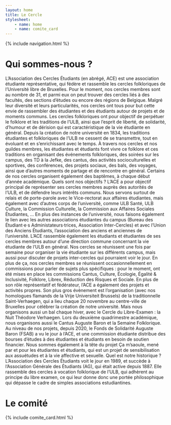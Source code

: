 ```yaml
---
layout: home
title: Le Cercle
stylesheet: 
    - name: home
    - name: comite_card
---
```

{% include navigation.html %}
<h1 id="ace" class="container">Qui sommes-nous ?</h1>
L’Association des Cercles Étudiants (en abrégé, ACE) est une association étudiante représentative, qui fédère et rassemble les cercles folkloriques de l’Université libre de Bruxelles. Pour le moment, nos cercles membres sont au nombre de 31, et parmi eux on peut trouver des cercles liés à des facultés, des sections d’études ou encore des régions de Belgique. Malgré leur diversité et leurs particularités, nos cercles ont tous pour but cette envie de rassembler des étudiantes et des étudiants autour de projets et de moments communs.
Les cercles folkloriques ont pour objectif de perpétuer le folklore et les traditions de l’ULB, ainsi que l’esprit de liberté, de solidarité, d’humour et de dérision qui est caractéristique de la vie étudiante en général. Depuis la création de notre université en 1834, les traditions étudiantes et folkloriques de l’ULB ne cessent de se transmettre, tout en évoluant et en s’enrichissant avec le temps.
À travers nos cercles et nos guildes membres, les étudiantes et étudiants font vivre ce folklore et ces traditions en organisant des événements folkloriques, des soirées sur les campus, des TD à la Jefke, des cantus, des activités socioculturelles et sportives, des conférences, des projets sociaux, des bals, des voyages, ainsi que d’autres moments de partage et de rencontre en général. Certains de nos cercles organisent également des baptêmes, à chaque début d’année académique.
Quels sont nos objectifs ?
L’ACE a pour objectif principal de représenter ses cercles membres auprès des autorités de l’ULB, et de défendre leurs intérêts communs. Nous servons surtout de relais et de porte-parole avec le Vice-rectorat aux affaires étudiantes, mais également avec d’autres corps de l’université, comme ULB Santé, ULB Culture, la Commission Culturelle, la Commission aux Affaires Sociales Étudiantes, … En plus des instances de l’université, nous faisons également le lien avec les autres associations étudiantes du campus (Bureau des Étudiant·e·s Administateurs·trices, Association Inter-Cercles) et avec l’Union des Anciens Étudiants, l’association des anciens et anciennes de l’université. 
L’ACE rassemble également les étudiants et étudiantes de ses cercles membres autour d’une direction commune concernant la vie étudiante de l’ULB en général. Nos cercles se réunissent une fois par semaine pour organiser la vie étudiante sur les différents campus, mais aussi pour discuter de projets inter-cercles qui pourraient voir le jour. En plus de ça, nos cercles membres se réunissent occasionnellement en commissions pour parler de sujets plus spécifiques : pour le moment, ont été mises en place les commissions Cantus, Culture, Écologie, Égalité & Inclusivité, Folklore, Librex, Réduction des Risques et Sociale. 
En plus de son rôle représentatif et fédérateur, l’ACE a également des projets et activités propres. Son plus gros évènement est l’organisation (avec nos homologues flamands de la Vrije Universiteit Brussels) de la traditionnelle Saint-Verhaegen, qui a lieu chaque 20 novembre au centre-ville de Bruxelles pour célébrer la création de notre université. Mais nous organisons aussi un bal chaque hiver, avec le Cercle du Libre-Examen : la Nuit Théodore Verhaegen. Lors du deuxième quadrimestre académique, nous organisons aussi le Cantus Auguste Baron et la Semaine Folklorique. Au niveau de nos projets, depuis 2020, le Fonds de Solidarité Auguste Baron (FSAB) a vu le jour à l’ACE, et une commission étudiante distribue des bourses d’études à des étudiantes et étudiants en besoin de soutien financier. Nous sommes également à la tête du projet Ça m’saoule, mené par et pour les étudiantes et étudiants, qui est un projet de sensibilisation aux assuétudes et à la vie affective et sexuelle.
Quel est notre historique ?
L’Association des Cercles Étudiants voit le jour en 1989, et succède à l’Association Générale des Étudiants (AG), qui était active depuis 1887. Elle rassemble des cercles à vocation folklorique de l’ULB, qui adhèrent au principe du libre examen, ce qui leur donne donc une portée philosophique qui dépasse le cadre de simples associations estudiantines. 

<h1 id="comite" class="container">Le comité</h1>
{% include comite_card.html %}